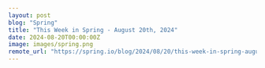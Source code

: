 ```yaml
---
layout: post
blog: "Spring"
title: "This Week in Spring - August 20th, 2024"
date: 2024-08-20T00:00:00Z
image: images/spring.png
remote_url: "https://spring.io/blog/2024/08/20/this-week-in-spring-august-20th-2024"
---
```

